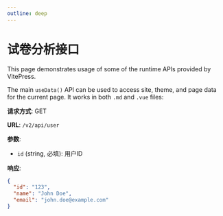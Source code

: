 ```yaml
---
outline: deep
---
```


# 试卷分析接口

This page demonstrates usage of some of the runtime APIs provided by VitePress.

The main `useData()` API can be used to access site, theme, and page data for the current page. It works in both `.md` and `.vue` files:


**请求方式**: GET

**URL**: `/v2/api/user`

**参数**:
- `id` (string, 必填): 用户ID

**响应**:
```json
{
  "id": "123",
  "name": "John Doe",
  "email": "john.doe@example.com"
}
